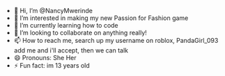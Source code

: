- 👋 Hi, I’m @NancyMwerinde
- 👀 I’m interested in making my new Passion for Fashion game
- 🌱 I’m currently learning how to code
- 💞️ I’m looking to collaborate on anything really!
- 📫 How to reach me, search up my username on roblox, PandaGirl_093 add me and i'll accept, then we can talk
- 😄 Pronouns: She Her
- ⚡ Fun fact: im 13 years old

<!---
NancyMwerinde/NancyMwerinde is a ✨ special ✨ repository because its `README.md` (this file) appears on your GitHub profile.
You can click the Preview link to take a look at your changes.
--->
